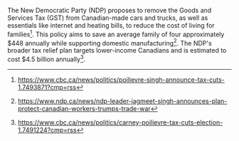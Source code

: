 The New Democratic Party (NDP) proposes to remove the Goods and Services Tax (GST) from Canadian-made cars and trucks, as well as essentials like internet and heating bills, to reduce the cost of living for families[^1]. This policy aims to save an average family of four approximately $448 annually while supporting domestic manufacturing[^2]. The NDP's broader tax relief plan targets lower-income Canadians and is estimated to cost $4.5 billion annually[^3].

[^1]: https://www.cbc.ca/news/politics/poilievre-singh-announce-tax-cuts-1.7493871?cmp=rss  
[^2]: https://www.ndp.ca/news/ndp-leader-jagmeet-singh-announces-plan-protect-canadian-workers-trumps-trade-war  
[^3]: https://www.cbc.ca/news/politics/carney-poilievre-tax-cuts-election-1.7491224?cmp=rss
